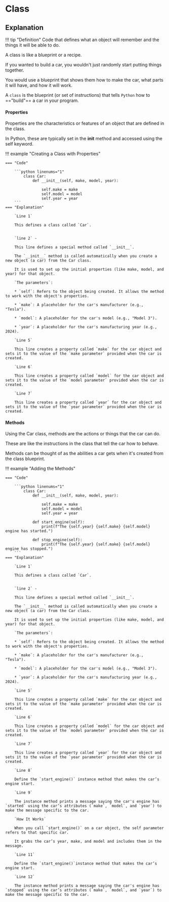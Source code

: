 # Class

## Explanation

!!! tip "Definition"
    Code that defines what an object will remember and the things it will be able to do.

A class is like a blueprint or a recipe.

If you wanted to build a car, you wouldn't just randomly start putting things together. 

You would use a blueprint that shows them how to make the car, what parts it will have, and how it will work.

A `class` is the blueprint (or set of instructions) that tells `Python` how to =="build"== a car in your program.

#### Properties

Properties are the characteristics or features of an object that are defined in the class. 

In Python, these are typically set in the __init__ method and accessed using the self keyword.

!!! example "Creating a Class with Properties"

    === "Code"

        ```python linenums="1"
            class Car:
                def __init__(self, make, model, year): 

                    self.make = make  
                    self.model = model 
                    self.year = year 
        ```
    === "Explanation"

        `Line 1`
        
        This defines a class called `Car`.


        `line 2` - 
        
        This line defines a special method called `__init__`.
        
        The `__init__` method is called automatically when you create a new object (a car) from the Car class.
        
        It is used to set up the initial properties (like make, model, and year) for that object.
        
        `The parameters`:
        
        * `self`: Refers to the object being created. It allows the method to work with the object's properties.

        * `make`: A placeholder for the car's manufacturer (e.g., "Tesla").

        * `model`: A placeholder for the car's model (e.g., "Model 3").

        * `year`: A placeholder for the car's manufacturing year (e.g., 2024).

        `Line 5`
        
        This line creates a property called `make` for the car object and sets it to the value of the `make parameter` provided when the car is created.

        `Line 6`
        
        This line creates a property called `model` for the car object and sets it to the value of the `model parameter` provided when the car is created.

        `Line 7`
        
        This line creates a property called `year` for the car object and sets it to the value of the `year parameter` provided when the car is created.

#### Methods

Using the Car class, methods are the actions or things that the car can do. 

These are like the instructions in the class that tell the car how to behave.

Methods can be thought of as the abilities a car gets when it's created from the class blueprint.

!!! example "Adding the Methods"

    === "Code"

        ```python linenums="1"
            class Car:
                def __init__(self, make, model, year): 

                    self.make = make  
                    self.model = model 
                    self.year = year
                
                def start_engine(self):
                    print(f"The {self.year} {self.make} {self.model} engine has started.")

                def stop_engine(self):  
                    print(f"The {self.year} {self.make} {self.model} engine has stopped.")
        ```
    === "Explanation"

        `Line 1`
        
        This defines a class called `Car`.


        `line 2` - 
        
        This line defines a special method called `__init__`.
        
        The `__init__` method is called automatically when you create a new object (a car) from the Car class.
        
        It is used to set up the initial properties (like make, model, and year) for that object.
        
        `The parameters`:
        
        * `self`: Refers to the object being created. It allows the method to work with the object's properties.

        * `make`: A placeholder for the car's manufacturer (e.g., "Tesla").

        * `model`: A placeholder for the car's model (e.g., "Model 3").

        * `year`: A placeholder for the car's manufacturing year (e.g., 2024).

        `Line 5`
        
        This line creates a property called `make` for the car object and sets it to the value of the `make parameter` provided when the car is created.

        `Line 6`
        
        This line creates a property called `model` for the car object and sets it to the value of the `model parameter` provided when the car is created.

        `Line 7`
        
        This line creates a property called `year` for the car object and sets it to the value of the `year parameter` provided when the car is created.

        `Line 8`
        
        Define the `start_engine()` instance method that makes the car’s engine start.
        
        `Line 9`
        
        The instance method prints a message saying the car's engine has `started` using the car’s attributes (`make`, `model`, and `year`) to make the message specific to the car.

        `How It Works`

        When you call `start_engine()` on a car object, the self parameter refers to that specific car.

        It grabs the car’s year, make, and model and includes them in the message.

        `Line 11`
        
        Define the `start_engine()`instance method that makes the car’s engine start.
        
        `Line 12`
        
        The instance method prints a message saying the car's engine has `stopped` using the car’s attributes (`make`, `model`, and `year`) to make the message specific to the car.
